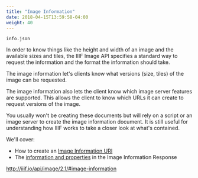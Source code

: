 ```yaml
---
title: "Image Information"
date: 2018-04-15T13:59:58-04:00
weight: 40
---
```


<!-- #todo:0 aka info.json -->
`info.json`

In order to know things like the height and width of an image and the available sizes and tiles, the IIIF Image API specifies a standard way to request the information and the format the information should take.

The image information let's clients know what versions (size, tiles) of the image can be requested.

The image information also lets the client know which image server features are supported. This allows the client to know which URLs it can create to request versions of the image.

You usually won't be creating these documents but will rely on a script or an image server to create the image information document. It is still useful for understanding how IIIF works to take a closer look at what's contained.

We'll cover:

- How to create an [Image Information URI](info-uri.md)
- The [information and properties](info-properties.md) in the Image Information Response

http://iiif.io/api/image/2.1/#image-information

